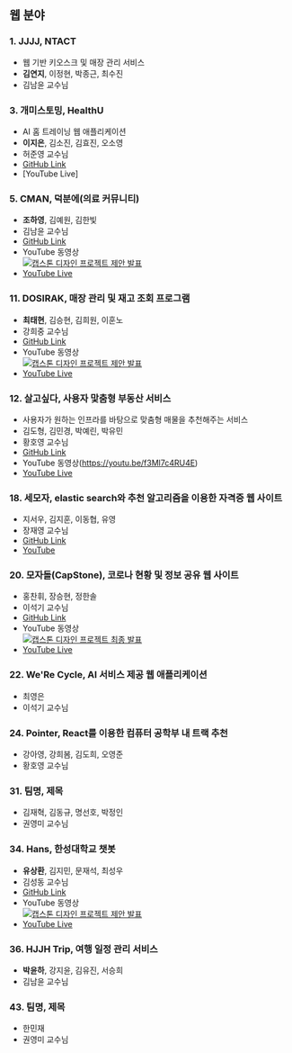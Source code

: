 ## 웹 분야

### 1. JJJJ, NTACT
- 웹 기반 키오스크 및 매장 관리 서비스
- **김연지**, 이정현, 박종근, 최수진
- 김남윤 교수님

### 3. 개미스토밍, HealthU
- AI 홈 트레이닝 웹 애플리케이션
- **이지은**, 김소진, 김효진, 오소영
- 허준영 교수님
- [GitHub Link](https://github.com/gaemistorming/Capstone-WEB)
- [YouTube Live]

### 5. CMAN, 덕분에(의료 커뮤니티)
- **조하영**, 김예원, 김한빛
- 김남윤 교수님
- [GitHub Link](https://github.com/equipoida/CapstoneFinal)
- YouTube 동영상 <br>
[![캡스톤 디자인 프로젝트 제안 발표](https://img.youtube.com/vi/xTvoeX3piM0/0.jpg)](https://www.youtube.com/watch?v=xTvoeX3piM0)
- [YouTube Live](https://www.youtube.com/watch?v=~~~~~~~~~~)

### 11. DOSIRAK, 매장 관리 및 재고 조회 프로그램
- **최태현**, 김승현, 김희원, 이훈노
- 강희중 교수님
- [GitHub Link](https://github.com/gnssh606/DOSIRAK)
- YouTube 동영상 <br>
[![캡스톤 디자인 프로젝트 제안 발표](https://img.youtube.com/vi/eH0bYajlFfI/0.jpg)](https://www.youtube.com/watch?v=eH0bYajlFfI)
- [YouTube Live](https://www.youtube.com/watch?v=eH0bYajlFfI)

### 12. 살고싶다, 사용자 맟춤형 부동산 서비스
- 사용자가 원하는 인프라를 바탕으로 맞춤형 매물을 추천해주는 서비스
- 김도형, 김민경, 박예린, 박유민
- 황호영 교수님
- [GitHub Link](https://github.com/salgosipda/Salgosipda)
- YouTube 동영상(https://youtu.be/f3Ml7c4RU4E)
- [YouTube Live]()

### 18. 세모자, elastic search와 추천 알고리즘을 이용한 자격증 웹 사이트		
- 지서우, 김지훈, 이동협, 유영
- 장재영 교수님
- [GitHub Link](https://github.com/hsu18/Capstone)
- [YouTube](https://www.youtube.com/watch?v=ACKWt6NZpBc)

### 20. 모자돌(CapStone), 코로나 현황 및 정보 공유 웹 사이트
- 홍찬휘, 장승현, 정한솔
- 이석기 교수님
- [GitHub Link](https://github.com/seunghyun-Jang/corona-inside)
- YouTube 동영상 <br>
[![캡스톤 디자인 프로젝트 최종 발표](https://img.youtube.com/vi/s5AuLqgoOJE/0.jpg)](https://youtu.be/s5AuLqgoOJE)
- [YouTube Live]()

### 22. We'Re Cycle, AI 서비스 제공 웹 애플리케이션
- 최영은
- 이석기 교수님

### 24. Pointer, React를 이용한 컴퓨터 공학부 내 트랙 추천
- 강아영, 강희봄, 김도희, 오영준
- 황호영 교수님

### 31. 팀명, 제목
- 김재혁, 김동규, 명선호, 박정인
- 권영미 교수님

### 34. Hans, 한성대학교 챗봇
- **유상환**, 김지민, 문재석, 최성우
- 김성동 교수님
- [GitHub Link](https://github.com/QuaintCoding/chatbot-dialogflow)
- YouTube 동영상 <br>
[![캡스톤 디자인 프로젝트 제안 발표]()]()
- [YouTube Live]()

### 36. HJJH Trip, 여행 일정 관리 서비스
- **박윤하**, 강지윤, 김유진, 서승희
- 김남윤 교수님

### 43. 팀명, 제목
- 한민재
- 권영미 교수님

